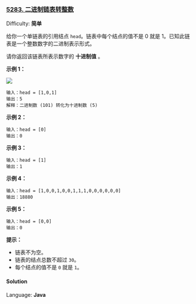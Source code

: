 ### [5283\. 二进制链表转整数](https://leetcode-cn.com/problems/convert-binary-number-in-a-linked-list-to-integer/)

Difficulty: **简单**


给你一个单链表的引用结点 `head`。链表中每个结点的值不是 0 就是 1。已知此链表是一个整数数字的二进制表示形式。

请你返回该链表所表示数字的 **十进制值** 。

**示例 1：**

![](https://assets.leetcode-cn.com/aliyun-lc-upload/uploads/2019/12/15/graph-1.png)

```
输入：head = [1,0,1]
输出：5
解释：二进制数 (101) 转化为十进制数 (5)
```

**示例 2：**

```
输入：head = [0]
输出：0
```

**示例 3：**

```
输入：head = [1]
输出：1
```

**示例 4：**

```
输入：head = [1,0,0,1,0,0,1,1,1,0,0,0,0,0,0]
输出：18880
```

**示例 5：**

```
输入：head = [0,0]
输出：0
```

**提示：**

*   链表不为空。
*   链表的结点总数不超过 `30`。
*   每个结点的值不是 `0` 就是 `1`。


#### Solution

Language: **Java**

```java
​
```